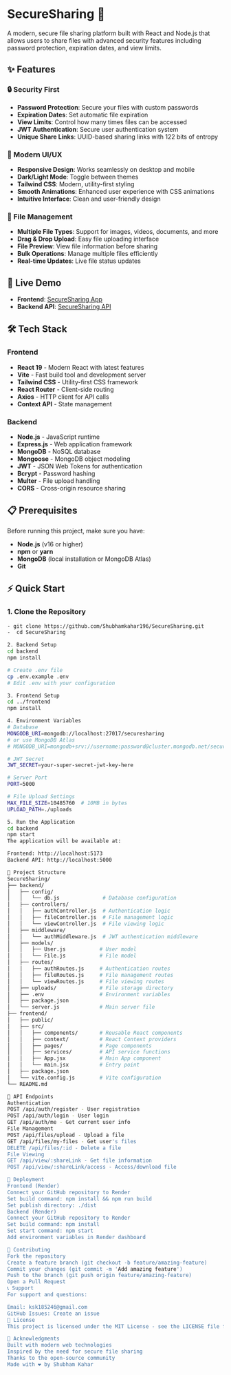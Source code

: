 # SecureSharing 🔐

A modern, secure file sharing platform built with React and Node.js that allows users to share files with advanced security features including password protection, expiration dates, and view limits.

## ✨ Features

### 🔒 Security First
- **Password Protection**: Secure your files with custom passwords
- **Expiration Dates**: Set automatic file expiration
- **View Limits**: Control how many times files can be accessed
- **JWT Authentication**: Secure user authentication system
- **Unique Share Links**: UUID-based sharing links with 122 bits of entropy

### 🎨 Modern UI/UX
- **Responsive Design**: Works seamlessly on desktop and mobile
- **Dark/Light Mode**: Toggle between themes
- **Tailwind CSS**: Modern, utility-first styling
- **Smooth Animations**: Enhanced user experience with CSS animations
- **Intuitive Interface**: Clean and user-friendly design

### 📁 File Management
- **Multiple File Types**: Support for images, videos, documents, and more
- **Drag & Drop Upload**: Easy file uploading interface
- **File Preview**: View file information before sharing
- **Bulk Operations**: Manage multiple files efficiently
- **Real-time Updates**: Live file status updates

## 🚀 Live Demo

- **Frontend**: [SecureSharing App](https://securesharing-frontend.onrender.com)
- **Backend API**: [SecureSharing API](https://securesharing-backend.onrender.com)

## 🛠️ Tech Stack

### Frontend
- **React 19** - Modern React with latest features
- **Vite** - Fast build tool and development server
- **Tailwind CSS** - Utility-first CSS framework
- **React Router** - Client-side routing
- **Axios** - HTTP client for API calls
- **Context API** - State management

### Backend
- **Node.js** - JavaScript runtime
- **Express.js** - Web application framework
- **MongoDB** - NoSQL database
- **Mongoose** - MongoDB object modeling
- **JWT** - JSON Web Tokens for authentication
- **Bcrypt** - Password hashing
- **Multer** - File upload handling
- **CORS** - Cross-origin resource sharing

## 📋 Prerequisites

Before running this project, make sure you have:

- **Node.js** (v16 or higher)
- **npm** or **yarn**
- **MongoDB** (local installation or MongoDB Atlas)
- **Git**

## ⚡ Quick Start

### 1. Clone the Repository
```bash
- git clone https://github.com/Shubhamkahar196/SecureSharing.git
-  cd SecureSharing

2. Backend Setup
cd backend
npm install

# Create .env file
cp .env.example .env
# Edit .env with your configuration

3. Frontend Setup
cd ../frontend
npm install

4. Environment Variables
# Database
MONGODB_URI=mongodb://localhost:27017/securesharing
# or use MongoDB Atlas
# MONGODB_URI=mongodb+srv://username:password@cluster.mongodb.net/securesharing

# JWT Secret
JWT_SECRET=your-super-secret-jwt-key-here

# Server Port
PORT=5000

# File Upload Settings
MAX_FILE_SIZE=10485760  # 10MB in bytes
UPLOAD_PATH=./uploads

5. Run the Application
cd backend
npm start
The application will be available at:

Frontend: http://localhost:5173
Backend API: http://localhost:5000

📁 Project Structure
SecureSharing/
├── backend/
│   ├── config/
│   │   └── db.js              # Database configuration
│   ├── controllers/
│   │   ├── authController.js  # Authentication logic
│   │   ├── fileController.js  # File management logic
│   │   └── viewController.js  # File viewing logic
│   ├── middleware/
│   │   └── authMiddleware.js  # JWT authentication middleware
│   ├── models/
│   │   ├── User.js           # User model
│   │   └── File.js           # File model
│   ├── routes/
│   │   ├── authRoutes.js     # Authentication routes
│   │   ├── fileRoutes.js     # File management routes
│   │   └── viewRoutes.js     # File viewing routes
│   ├── uploads/              # File storage directory
│   ├── .env                  # Environment variables
│   ├── package.json
│   └── server.js             # Main server file
├── frontend/
│   ├── public/
│   ├── src/
│   │   ├── components/       # Reusable React components
│   │   ├── context/          # React Context providers
│   │   ├── pages/            # Page components
│   │   ├── services/         # API service functions
│   │   ├── App.jsx           # Main App component
│   │   └── main.jsx          # Entry point
│   ├── package.json
│   └── vite.config.js        # Vite configuration
└── README.md

🔧 API Endpoints
Authentication
POST /api/auth/register - User registration
POST /api/auth/login - User login
GET /api/auth/me - Get current user info
File Management
POST /api/files/upload - Upload a file
GET /api/files/my-files - Get user's files
DELETE /api/files/:id - Delete a file
File Viewing
GET /api/view/:shareLink - Get file information
POST /api/view/:shareLink/access - Access/download file

🚀 Deployment
Frontend (Render)
Connect your GitHub repository to Render
Set build command: npm install && npm run build
Set publish directory: ./dist
Backend (Render)
Connect your GitHub repository to Render
Set build command: npm install
Set start command: npm start
Add environment variables in Render dashboard

🤝 Contributing
Fork the repository
Create a feature branch (git checkout -b feature/amazing-feature)
Commit your changes (git commit -m 'Add amazing feature')
Push to the branch (git push origin feature/amazing-feature)
Open a Pull Request
📞 Support
For support and questions:

Email: ksk185246@gmail.com
GitHub Issues: Create an issue
📄 License
This project is licensed under the MIT License - see the LICENSE file for details.

🙏 Acknowledgments
Built with modern web technologies
Inspired by the need for secure file sharing
Thanks to the open-source community
Made with ❤️ by Shubham Kahar
